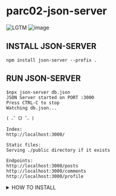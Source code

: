 # parc02-json-server

![LGTM](https://i.lgtm.fun/2p3c.png)
![image](https://github.com/parc02/parc02-json-server/assets/148880521/e41e3f04-96a3-496a-b63f-0088d6ba13a7)


## INSTALL JSON-SERVER
```
npm install json-server --prefix .
```
## RUN JSON-SERVER
```
$npx json-server db.json
JSON Server started on PORT :3000
Press CTRL-C to stop
Watching db.json...

( ˶ˆ ᗜ ˆ˵ )

Index:
http://localhost:3000/

Static files:
Serving ./public directory if it exists

Endpoints:
http://localhost:3000/posts
http://localhost:3000/comments
http://localhost:3000/profile
```

<details>
  <summary>HOW TO INSTALL</summary>
- install fly.io

https://fly.io/docs/hands-on/install-flyctl/
```
안되면 sudo 로 install 하고  명령어는 flyctl
```
- Launch fly.io
![image](https://github.com/parc02/parc02-json-server/assets/148880521/c24b3ae4-08ab-44f2-92cf-54996e30a53b)

- Sign in
```
$fly auth login
```

- fly.toml 수정
![image](https://github.com/parc02/parc02-json-server/assets/148880521/8efb2712-edc0-4134-8e32-c06e7963d3c9)

- flyctl deploy
  
- 출력화면
![image](https://github.com/parc02/parc02-json-server/assets/148880521/b49ea63a-ce9d-4b56-8727-ede0b455fb0b)
</details>
